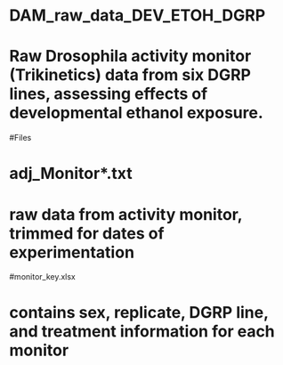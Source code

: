 # DAM_raw_data_DEV_ETOH_DGRP

# Raw Drosophila activity monitor (Trikinetics) data from six DGRP lines, assessing effects of developmental ethanol exposure.

#Files
# adj_Monitor*.txt
#   raw data from activity monitor, trimmed for dates of experimentation
#monitor_key.xlsx
#   contains sex, replicate, DGRP line, and treatment information for each monitor
